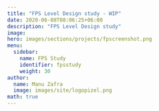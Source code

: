 ```yaml
---
title: "FPS Level Design study - WIP"
date: 2020-06-08T08:06:25+06:00
description: "FPS Level Design study"
image: 
hero: images/sections/projects/fpscreenshot.png
menu:
  sidebar:
    name: FPS Study
    identifier: fpsstudy
    weight: 30
author:
  name: Manu Zafra
  image: images/site/logopizel.png
math: true
---
```

